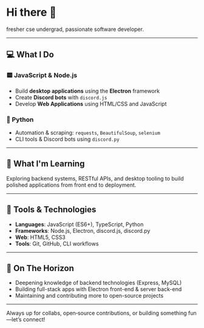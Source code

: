 # Hi there 👋

fresher cse undergrad, passionate software developer.

---

## 💻 What I Do

### 🟨 JavaScript & Node.js
- Build **desktop applications** using the **Electron** framework
- Create **Discord bots** with `discord.js`
- Develop **Web Applications** using HTML/CSS and JavaScript

### 🐍 Python
- Automation & scraping: `requests`, `BeautifulSoup`, `selenium`
- CLI tools & Discord bots using `discord.py`

---

## 🎯 What I'm Learning
Exploring backend systems, RESTful APIs, and desktop tooling to build polished applications from front end to deployment.

---

## 🔧 Tools & Technologies
- **Languages**: JavaScript (ES6+), TypeScript, Python  
- **Frameworks**: Node.js, Electron, discord.js, discord.py  
- **Web**: HTML5, CSS3  
- **Tools**: Git, GitHub, CLI workflows

---

## 🚀 On The Horizon
- Deepening knowledge of backend technologies (Express, MySQL)  
- Building full-stack apps with Electron front-end & server back-end  
- Maintaining and contributing more to open-source projects

---

Always up for collabs, open‑source contributions, or building something fun—let’s connect!
